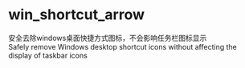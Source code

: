 # win_shortcut_arrow
安全去除windows桌面快捷方式图标，不会影响任务栏图标显示<br />
Safely remove Windows desktop shortcut icons without affecting the display of taskbar icons
